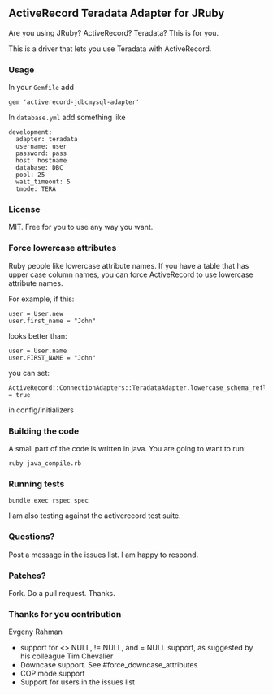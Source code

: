 ## ActiveRecord Teradata Adapter for JRuby

Are you using JRuby? ActiveRecord?  Teradata?  This is for you.

This is a driver that lets you use Teradata with ActiveRecord.

### Usage

In your `Gemfile` add

    gem 'activerecord-jdbcmysql-adapter'

In `database.yml` add something like
 
    development:
      adapter: teradata
      username: user
      password: pass
      host: hostname
      database: DBC
      pool: 25
      wait_timeout: 5
      tmode: TERA

### License

MIT.  Free for you to use any way you want.

### Force lowercase attributes

Ruby people like lowercase attribute names.  If you have a table that
has upper case column names, you can force ActiveRecord to use lowercase
attribute names.

For example, if this:

    user = User.new
    user.first_name = "John"

looks better than:

    user = User.name
    user.FIRST_NAME = "John"

you can set:

    ActiveRecord::ConnectionAdapters::TeradataAdapter.lowercase_schema_reflection = true

in config/initializers

### Building the code

A small part of the code is written in java.  You are going to want to
run:

    ruby java_compile.rb

### Running tests

    bundle exec rspec spec

I am also testing against the activerecord test suite.

### Questions?

Post a message in the issues list.  I am happy to respond.

### Patches?

Fork.  Do a pull request.  Thanks.

### Thanks for you contribution

Evgeny Rahman

* support for <> NULL, != NULL, and = NULL support, as suggested by his
  colleague Tim Chevalier
* Downcase support.  See #force_downcase_attributes
* COP mode support
* Support for users in the issues list


